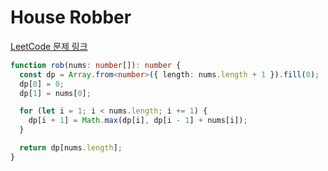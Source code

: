 # House Robber

[LeetCode 문제 링크](https://leetcode.com/problems/house-robber)

```typescript
function rob(nums: number[]): number {
  const dp = Array.from<number>({ length: nums.length + 1 }).fill(0);
  dp[0] = 0;
  dp[1] = nums[0];

  for (let i = 1; i < nums.length; i += 1) {
    dp[i + 1] = Math.max(dp[i], dp[i - 1] + nums[i]);
  }

  return dp[nums.length];
}
```
